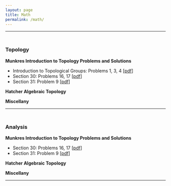 ```yaml
---
layout: page
title: Math
permalink: /math/
---
```


---

<div class="divider" style="height:10px;"></div>

### Topology

**Munkres Introduction to Topology Problems and Solutions**

- Introduction to Topological Groups: Problems 1, 3, 4 [[pdf](/topology/pdf/munkres_top_groups.pdf)]
- Section 30: Problems 16, 17 [[pdf](#)]
- Section 31: Problem 9 [[pdf](#)]

**Hatcher Algebraic Topology**

**Miscellany**

---

<div class="divider" style="height:10px;"></div>

### Analysis

**Munkres Introduction to Topology Problems and Solutions**

- Section 30: Problems 16, 17 [[pdf](#)]
- Section 31: Problem 9 [[pdf](#)]

**Hatcher Algebraic Topology**

**Miscellany**

---
